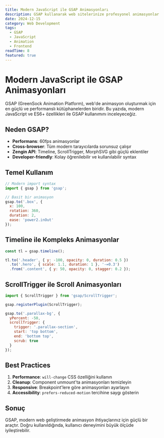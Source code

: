 ```yaml
---
title: Modern JavaScript ile GSAP Animasyonları
description: GSAP kullanarak web sitelerinize profesyonel animasyonlar eklemenin modern yolları ve best practice'ler.
date: 2024-12-15
category: Web Development
tags:
  - GSAP
  - JavaScript
  - Animation
  - Frontend
readTime: 8
featured: true
---
```


# Modern JavaScript ile GSAP Animasyonları

GSAP (GreenSock Animation Platform), web'de animasyon oluşturmak için en güçlü ve performanslı kütüphanelerden biridir. Bu yazıda, modern JavaScript ve ES6+ özellikleri ile GSAP kullanımını inceleyeceğiz.

## Neden GSAP?

- **Performans**: 60fps animasyonlar
- **Cross-browser**: Tüm modern tarayıcılarda sorunsuz çalışır
- **Zengin API**: Timeline, ScrollTrigger, MorphSVG gibi güçlü eklentiler
- **Developer-friendly**: Kolay öğrenilebilir ve kullanılabilir syntax

## Temel Kullanım

```javascript
// Modern import syntax
import { gsap } from 'gsap';

// Basit bir animasyon
gsap.to('.box', {
  x: 100,
  rotation: 360,
  duration: 2,
  ease: 'power2.inOut'
});
```

## Timeline ile Kompleks Animasyonlar

```javascript
const tl = gsap.timeline();

tl.to('.header', { y: -100, opacity: 0, duration: 0.5 })
  .to('.hero', { scale: 1.1, duration: 1 }, '-=0.3')
  .from('.content', { y: 50, opacity: 0, stagger: 0.2 });
```

## ScrollTrigger ile Scroll Animasyonları

```javascript
import { ScrollTrigger } from 'gsap/ScrollTrigger';

gsap.registerPlugin(ScrollTrigger);

gsap.to('.parallax-bg', {
  yPercent: -50,
  scrollTrigger: {
    trigger: '.parallax-section',
    start: 'top bottom',
    end: 'bottom top',
    scrub: true
  }
});
```

## Best Practices

1. **Performance**: `will-change` CSS özelliğini kullanın
2. **Cleanup**: Component unmount'ta animasyonları temizleyin
3. **Responsive**: Breakpoint'lere göre animasyonları ayarlayın
4. **Accessibility**: `prefers-reduced-motion` tercihine saygı gösterin

## Sonuç

GSAP, modern web geliştirmede animasyon ihtiyaçlarınız için güçlü bir araçtır. Doğru kullanıldığında, kullanıcı deneyimini büyük ölçüde iyileştirebilir.